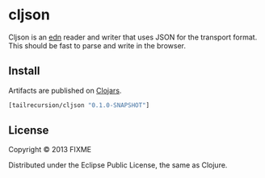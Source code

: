 # cljson

Cljson is an [edn](https://github.com/edn-format/edn) reader and writer that uses
JSON for the transport format. This should be fast to parse and write in the browser.

## Install

Artifacts are published on [Clojars](http://clojars.org/tailrecursion/cljson).

```clojure
[tailrecursion/cljson "0.1.0-SNAPSHOT"]
```

## License

Copyright © 2013 FIXME

Distributed under the Eclipse Public License, the same as Clojure.
